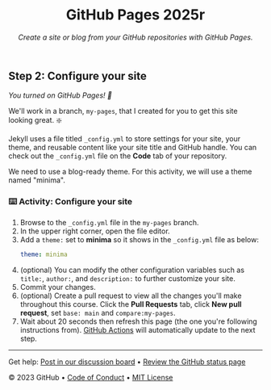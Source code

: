 <header>

<!--
  <<< Author notes: Course header >>>
  Include a 1280×640 image, course title in sentence case, and a concise description in emphasis.
  In your repository settings: enable template repository, add your 1280×640 social image, auto delete head branches.
  Add your open source license, GitHub uses MIT license.
-->

# GitHub Pages 2025r

_Create a site or blog from your GitHub repositories with GitHub Pages._

</header>

<!--
  <<< Author notes: Step 2 >>>
  Start this step by acknowledging the previous step.
  Define terms and link to docs.github.com.
  Historic note: previous version checked for empty pull request, changed to the correct theme `minima`.
-->

## Step 2: Configure your site

_You turned on GitHub Pages! :tada:_

We'll work in a branch, `my-pages`, that I created for you to get this site looking great. :sparkle:

Jekyll uses a file titled `_config.yml` to store settings for your site, your theme, and reusable content like your site title and GitHub handle. You can check out the `_config.yml` file on the **Code** tab of your repository.

We need to use a blog-ready theme. For this activity, we will use a theme named "minima".

### :keyboard: Activity: Configure your site

1. Browse to the `_config.yml` file in the `my-pages` branch.
1. In the upper right corner, open the file editor.
1. Add a `theme:` set to **minima** so it shows in the `_config.yml` file as below:
   ```yml
   theme: minima
   ```
1. (optional) You can modify the other configuration variables such as `title:`, `author:`, and `description:` to further customize your site.
1. Commit your changes.
1. (optional) Create a pull request to view all the changes you'll make throughout this course. Click the **Pull Requests** tab, click **New pull request**, set `base: main` and `compare:my-pages`.
1. Wait about 20 seconds then refresh this page (the one you're following instructions from). [GitHub Actions](https://docs.github.com/en/actions) will automatically update to the next step.

<footer>

<!--
  <<< Author notes: Footer >>>
  Add a link to get support, GitHub status page, code of conduct, license link.
-->

---

Get help: [Post in our discussion board](https://github.com/orgs/skills/discussions/categories/github-pages) &bull; [Review the GitHub status page](https://www.githubstatus.com/)

&copy; 2023 GitHub &bull; [Code of Conduct](https://www.contributor-covenant.org/version/2/1/code_of_conduct/code_of_conduct.md) &bull; [MIT License](https://gh.io/mit)

</footer>
